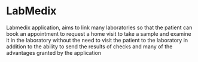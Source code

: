 # LabMedix
Labmedix application, aims to link many laboratories so that the patient can book an appointment to request a home visit to take a sample and examine it in the laboratory without the need to visit the patient to the laboratory in addition to the ability to send the results of checks and many of the advantages granted by the application
